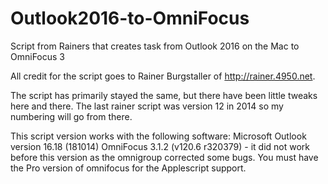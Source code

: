 # Outlook2016-to-OmniFocus
Script from Rainers that creates task from Outlook 2016 on the Mac to OmniFocus 3

All credit for the script goes to Rainer Burgstaller of http://rainer.4950.net.  

The script has primarily stayed the same, but there have been little tweaks here and there.  The last rainer script was version 12 in 2014 so my numbering will go from there.

This script version works with the following software:
Microsoft Outlook version 16.18 (181014)
OmniFocus 3.1.2 (v120.6 r320379) - it did not work before this version as the omnigroup corrected some bugs.  You must have the Pro version of omnifocus for the Applescript support.
